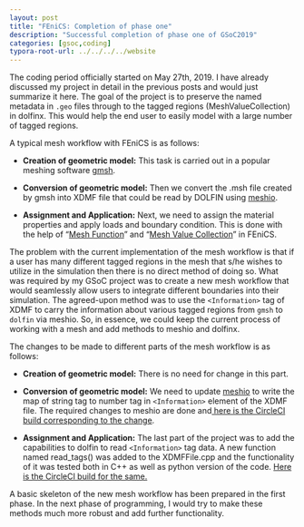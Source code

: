 ```yaml
---
layout: post
title: "FEniCS: Completion of phase one"
description: "Successful completion of phase one of GSoC2019"
categories: [gsoc,coding]
typora-root-url: ../../../../website
---
```


The coding period officially started on May 27th, 2019.  I have already discussed my project in detail in the previous posts and would just summarize it here. The goal of the project is to preserve the named metadata in `.geo` files through to the tagged regions (MeshValueCollection) in dolfinx. This would help the end user to easily model with a large number of tagged regions.

A typical mesh workflow with FEniCS is as follows:

- **Creation of geometric model:**
  This task is carried out in a popular meshing software [gmsh](http://gmsh.info/).
- **Conversion of geometric model:**
  Then we convert the .msh file created by gmsh into XDMF file that could be read by DOLFIN using [meshio](https://github.com/nschloe/meshio).

- **Assignment and Application:**
  Next, we need to assign the material properties and apply loads and boundary condition. This is done with the help of “[Mesh Function](https://fenicsproject.org/docs/dolfinx/dev/cpp/d0/d94/classdolfin_1_1MeshFunction.html)” and “[Mesh Value Collection](https://fenicsproject.org/docs/dolfinx/dev/cpp/d0/db6/classdolfin_1_1MeshValueCollection.html)” in FEniCS.

The problem with the current implementation of the mesh workflow is that if a user has many different tagged regions in the mesh that s/he wishes to utilize in the simulation then there is no direct method of doing so. What was required by my GSoC project was to create a new mesh workflow that would seamlessly allow users to integrate different boundaries into their simulation. The agreed-upon method was to use the `<Information>` tag of XDMF to carry the information about various tagged regions from `gmsh` to `dolfin` via meshio.  So, in essence, we could keep the current process of working with a mesh and add methods to meshio and dolfinx.

The changes to be made to different parts of the mesh workflow is as follows:

- **Creation of geometric model:**
  There is no need for change in this part.
- **Conversion of geometric model:**
  We need to update [meshio](https://github.com/nschloe/meshio) to write the map of string tag to number tag in `<Information>` element of the XDMF file. The required changes to meshio are done and[ here is the CircleCI build corresponding to the change](https://circleci.com/gh/iitrabhi/GSoC2019/45).

- **Assignment and Application:**
  The last part of the project was to add the capabilities to dolfin to read `<Information>` tag data. A new function named read_tags() was added to the XDMFFile.cpp and the functionality of it was tested both in C++ as well as python version of the code. [Here is the CircleCI build for the same.](https://circleci.com/gh/iitrabhi/GSoC2019/45)

A basic skeleton of the new mesh workflow has been prepared in the first phase. In the next phase of programming, I would try to make these methods much more robust and add further functionality.
